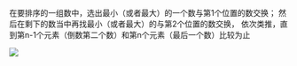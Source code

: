  在要排序的一组数中，选出最小（或者最大）的一个数与第1个位置的数交换；
 然后在剩下的数当中再找最小（或者最大）的与第2个位置的数交换，
 依次类推，直到第n-1个元素（倒数第二个数）和第n个元素（最后一个数）比较为止

![](http://olax25rea.bkt.clouddn.com/1342586432_7130.jpg)